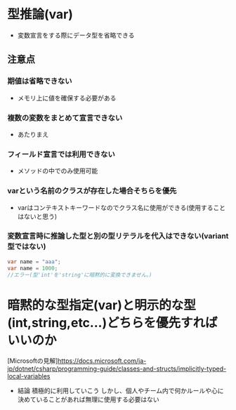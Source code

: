 # 型推論(var)
- 変数宣言をする際にデータ型を省略できる



## 注意点

### 期値は省略できない
- メモリ上に値を確保する必要がある

### 複数の変数をまとめて宣言できない
- あたりまえ

### フィールド宣言では利用できない
- メソッドの中でのみ使用可能

### varという名前のクラスが存在した場合そちらを優先
- varはコンテキストキーワードなのでクラス名に使用ができる(使用することはないと思う)

### 変数宣言時に推論した型と別の型リテラルを代入はできない(variant型ではない)

```C#
var name = "aaa";
var name = 1000;
//エラー(型'int'を'string'に暗黙的に変換できません。)
```

# 暗黙的な型指定(var)と明示的な型(int,string,etc...)どちらを優先すればいいのか

[Microsoftの見解]https://docs.microsoft.com/ja-jp/dotnet/csharp/programming-guide/classes-and-structs/implicitly-typed-local-variables

- 結論
積極的に利用していこう
しかし、個人やチーム内で何かルールや心に決めていることがあれば無理に使用する必要はない
